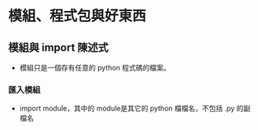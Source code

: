 # 模組、程式包與好東西
## 模組與 import 陳述式
- 模組只是一個存有任意的 python 程式碼的檔案。
### 匯入模組
- import module，其中的 module是其它的 python 檔檔名，不包括 .py 的副檔名
